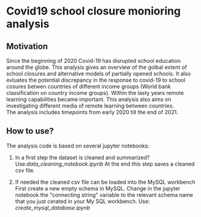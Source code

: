 # Covid19 school closure monioring analysis

## Motivation

Since the beginning of 2020 Covid-19 has disrupted school education around the globe. This analysis gives an overview of the golbal extent of school closures and alternative models of partially opened schools. It also evluates the potential discrepancy in the response to covid-19 to school cosures betwen countries of different income groups (World bank classification on country income groups). 
Within the lasty years remote learning capabilities became important. This analysis also aims on investigating different media of remote learning between countries.  
The analysis includes timepoints from early 2020 till the end of 2021.





## How to use?

The analysis code is based on several jupyter notebooks:


1. In a first step the dataset is cleaned and summarized?  
Use:*data_cleaning_notebook.ipynb*
At the end this step saves a cleaned csv file.

2. If needed the cleaned csv file can be loaded into the MySQL workbench
First create a new empty schema in MySQL.
Change in the jupyter notebook the "connecting string" variable to the relevant schema name that you just cerated in your My SQL workbench.
Use: *create_mysql_database.ipynb*
